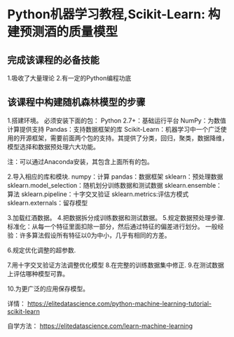 # Python机器学习教程,Scikit-Learn: 构建预测酒的质量模型

## 完成该课程的必备技能
1.吸收了大量理论
2.有一定的Python编程功底

## 该课程中构建随机森林模型的步骤

1.搭建环境。
  必须安装下面的包：
    Python 2.7+：基础运行平台
    NumPy：为数值计算提供支持
    Pandas：支持数据框架的库
    Scikit-Learn：机器学习中一个广泛使用的开源框架，需要前面两个包的支持。其提供了分类，回归，聚类，数据降维，模型选择和数据预处理六大功能。

  注：可以通过Anaconda安装，其包含上面所有的包。

2.导入相应的库和模块.
  numpy：计算
  pandas：数据框架
  sklearn：预处理数据
  sklearn.model_selection：随机划分训练数据和测试数据
  sklearn.ensemble：算法
  sklearn.pipeline：十字交叉验证
  sklearn.metrics:评估方模式
  sklearn.externals：留存模型

3.加载红酒数据。
4.把数据拆分成训练数据和测试数据。
5.规定数据预处理步骤.
 标准化：从每一个特征里面扣除一部分，然后通过特征的偏差进行划分。
  一般经验：许多算法假设所有特征以0为中小，几乎有相同的方差。

6.规定优化调整的超参数.

7.用十字交叉验证方法调整优化模型
8.在完整的训练数据集中修正.
9.在测试数据上评估哪种模型可靠。

10.为更广泛的应用保存模型。



详情：
https://elitedatascience.com/python-machine-learning-tutorial-scikit-learn

自学方法：
https://elitedatascience.com/learn-machine-learning
